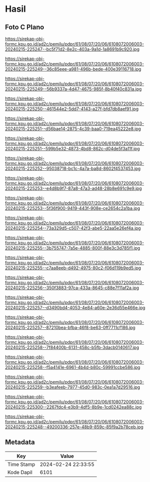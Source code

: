 # Hasil

## Foto C Plano

https://sirekap-obj-formc.kpu.go.id/ad2c/pemilu/pdpr/61/08/07/20/06/6108072006003-20240215-225247--bc5f71d2-8e2c-403a-9a1d-1a8691b9c920.jpg

https://sirekap-obj-formc.kpu.go.id/ad2c/pemilu/pdpr/61/08/07/20/06/6108072006003-20240215-225249--36c85eee-a981-496b-bede-400e39116718.jpg

https://sirekap-obj-formc.kpu.go.id/ad2c/pemilu/pdpr/61/08/07/20/06/6108072006003-20240215-225249--56b9337a-4d47-4675-985f-8b40f40c831a.jpg

https://sirekap-obj-formc.kpu.go.id/ad2c/pemilu/pdpr/61/08/07/20/06/6108072006003-20240215-225250--461544e2-5dd7-4143-a27f-bfd7db8aef91.jpg

https://sirekap-obj-formc.kpu.go.id/ad2c/pemilu/pdpr/61/08/07/20/06/6108072006003-20240215-225251--d56bae14-2875-4c39-baa0-719ea45222e8.jpg

https://sirekap-obj-formc.kpu.go.id/ad2c/pemilu/pdpr/61/08/07/20/06/6108072006003-20240215-225251--599b5e32-4873-4bd8-862c-d04de5f3a11f.jpg

https://sirekap-obj-formc.kpu.go.id/ad2c/pemilu/pdpr/61/08/07/20/06/6108072006003-20240215-225252--95038718-bc1c-4a7a-ba8d-8602f4537453.jpg

https://sirekap-obj-formc.kpu.go.id/ad2c/pemilu/pdpr/61/08/07/20/06/6108072006003-20240215-225253--e4d8b9f7-87a8-47a3-ad48-28b8e691c9e9.jpg

https://sirekap-obj-formc.kpu.go.id/ad2c/pemilu/pdpr/61/08/07/20/06/6108072006003-20240215-225253--5f36f900-9419-443f-908e-ce2654c2a1ba.jpg

https://sirekap-obj-formc.kpu.go.id/ad2c/pemilu/pdpr/61/08/07/20/06/6108072006003-20240215-225254--73a329d5-c507-42f3-abe5-22aa5e26ef4a.jpg

https://sirekap-obj-formc.kpu.go.id/ad2c/pemilu/pdpr/61/08/07/20/06/6108072006003-20240215-225255--3b755747-7a5e-4885-800f-88e3c3d785f1.jpg

https://sirekap-obj-formc.kpu.go.id/ad2c/pemilu/pdpr/61/08/07/20/06/6108072006003-20240215-225255--c7aa8eeb-d492-4975-80c2-f06d119b9ed5.jpg

https://sirekap-obj-formc.kpu.go.id/ad2c/pemilu/pdpr/61/08/07/20/06/6108072006003-20240215-225256--350f3883-97ca-433a-8645-c88e7f11af2a.jpg

https://sirekap-obj-formc.kpu.go.id/ad2c/pemilu/pdpr/61/08/07/20/06/6108072006003-20240215-225257--d3490bd4-4053-4e84-a60e-2e36d55e466e.jpg

https://sirekap-obj-formc.kpu.go.id/ad2c/pemilu/pdpr/61/08/07/20/06/6108072006003-20240215-225257--87210bea-bfba-46f8-be63-0ff7711cf186.jpg

https://sirekap-obj-formc.kpu.go.id/ad2c/pemilu/pdpr/61/08/07/20/06/6108072006003-20240215-225258--7f84400b-6131-458c-b5fb-3dacb0140617.jpg

https://sirekap-obj-formc.kpu.go.id/ad2c/pemilu/pdpr/61/08/07/20/06/6108072006003-20240215-225258--f5a4141e-6961-4b4d-b80c-59991ccbe586.jpg

https://sirekap-obj-formc.kpu.go.id/ad2c/pemilu/pdpr/61/08/07/20/06/6108072006003-20240215-225259--b3eafeeb-7977-45d0-983c-0ea1a7d29516.jpg

https://sirekap-obj-formc.kpu.go.id/ad2c/pemilu/pdpr/61/08/07/20/06/6108072006003-20240215-225300--2267fdc4-e3b9-4df5-8b9e-1cd0242ea88c.jpg

https://sirekap-obj-formc.kpu.go.id/ad2c/pemilu/pdpr/61/08/07/20/06/6108072006003-20240215-225248--49200336-257e-48b9-859c-85f9a2b78ceb.jpg


## Metadata

| Key        | Value               |
| ---------- | ------------------- |
| Time Stamp | 2024-02-24 22:33:55 |
| Kode Dapil | 6101                |



